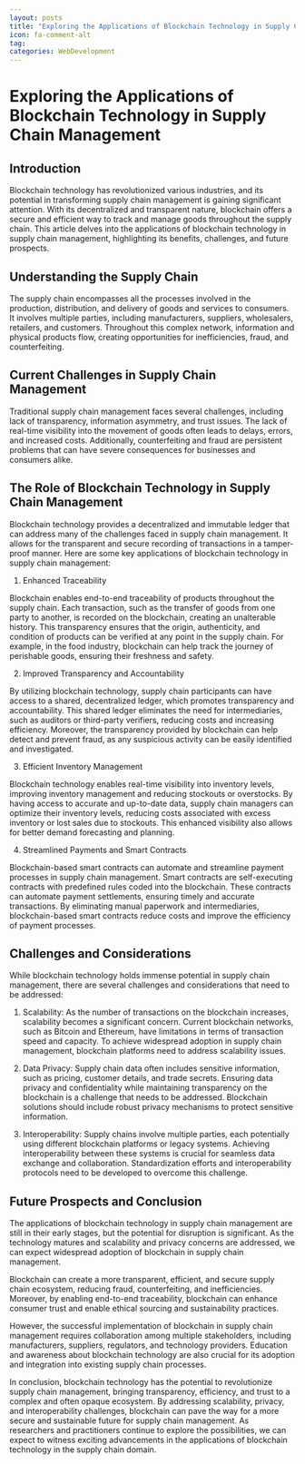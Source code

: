 ```yaml
---
layout: posts
title: "Exploring the Applications of Blockchain Technology in Supply Chain Management"
icon: fa-comment-alt
tag:      
categories: WebDevelopment
---
```



# Exploring the Applications of Blockchain Technology in Supply Chain Management

## Introduction

Blockchain technology has revolutionized various industries, and its potential in transforming supply chain management is gaining significant attention. With its decentralized and transparent nature, blockchain offers a secure and efficient way to track and manage goods throughout the supply chain. This article delves into the applications of blockchain technology in supply chain management, highlighting its benefits, challenges, and future prospects.

## Understanding the Supply Chain

The supply chain encompasses all the processes involved in the production, distribution, and delivery of goods and services to consumers. It involves multiple parties, including manufacturers, suppliers, wholesalers, retailers, and customers. Throughout this complex network, information and physical products flow, creating opportunities for inefficiencies, fraud, and counterfeiting.

## Current Challenges in Supply Chain Management

Traditional supply chain management faces several challenges, including lack of transparency, information asymmetry, and trust issues. The lack of real-time visibility into the movement of goods often leads to delays, errors, and increased costs. Additionally, counterfeiting and fraud are persistent problems that can have severe consequences for businesses and consumers alike.

## The Role of Blockchain Technology in Supply Chain Management

Blockchain technology provides a decentralized and immutable ledger that can address many of the challenges faced in supply chain management. It allows for the transparent and secure recording of transactions in a tamper-proof manner. Here are some key applications of blockchain technology in supply chain management:

1. Enhanced Traceability

Blockchain enables end-to-end traceability of products throughout the supply chain. Each transaction, such as the transfer of goods from one party to another, is recorded on the blockchain, creating an unalterable history. This transparency ensures that the origin, authenticity, and condition of products can be verified at any point in the supply chain. For example, in the food industry, blockchain can help track the journey of perishable goods, ensuring their freshness and safety.

2. Improved Transparency and Accountability

By utilizing blockchain technology, supply chain participants can have access to a shared, decentralized ledger, which promotes transparency and accountability. This shared ledger eliminates the need for intermediaries, such as auditors or third-party verifiers, reducing costs and increasing efficiency. Moreover, the transparency provided by blockchain can help detect and prevent fraud, as any suspicious activity can be easily identified and investigated.

3. Efficient Inventory Management

Blockchain technology enables real-time visibility into inventory levels, improving inventory management and reducing stockouts or overstocks. By having access to accurate and up-to-date data, supply chain managers can optimize their inventory levels, reducing costs associated with excess inventory or lost sales due to stockouts. This enhanced visibility also allows for better demand forecasting and planning.

4. Streamlined Payments and Smart Contracts

Blockchain-based smart contracts can automate and streamline payment processes in supply chain management. Smart contracts are self-executing contracts with predefined rules coded into the blockchain. These contracts can automate payment settlements, ensuring timely and accurate transactions. By eliminating manual paperwork and intermediaries, blockchain-based smart contracts reduce costs and improve the efficiency of payment processes.

## Challenges and Considerations

While blockchain technology holds immense potential in supply chain management, there are several challenges and considerations that need to be addressed:

1. Scalability: As the number of transactions on the blockchain increases, scalability becomes a significant concern. Current blockchain networks, such as Bitcoin and Ethereum, have limitations in terms of transaction speed and capacity. To achieve widespread adoption in supply chain management, blockchain platforms need to address scalability issues.

2. Data Privacy: Supply chain data often includes sensitive information, such as pricing, customer details, and trade secrets. Ensuring data privacy and confidentiality while maintaining transparency on the blockchain is a challenge that needs to be addressed. Blockchain solutions should include robust privacy mechanisms to protect sensitive information.

3. Interoperability: Supply chains involve multiple parties, each potentially using different blockchain platforms or legacy systems. Achieving interoperability between these systems is crucial for seamless data exchange and collaboration. Standardization efforts and interoperability protocols need to be developed to overcome this challenge.

## Future Prospects and Conclusion

The applications of blockchain technology in supply chain management are still in their early stages, but the potential for disruption is significant. As the technology matures and scalability and privacy concerns are addressed, we can expect widespread adoption of blockchain in supply chain management.

Blockchain can create a more transparent, efficient, and secure supply chain ecosystem, reducing fraud, counterfeiting, and inefficiencies. Moreover, by enabling end-to-end traceability, blockchain can enhance consumer trust and enable ethical sourcing and sustainability practices.

However, the successful implementation of blockchain in supply chain management requires collaboration among multiple stakeholders, including manufacturers, suppliers, regulators, and technology providers. Education and awareness about blockchain technology are also crucial for its adoption and integration into existing supply chain processes.

In conclusion, blockchain technology has the potential to revolutionize supply chain management, bringing transparency, efficiency, and trust to a complex and often opaque ecosystem. By addressing scalability, privacy, and interoperability challenges, blockchain can pave the way for a more secure and sustainable future for supply chain management. As researchers and practitioners continue to explore the possibilities, we can expect to witness exciting advancements in the applications of blockchain technology in the supply chain domain.
